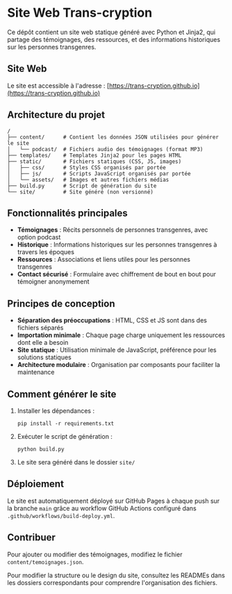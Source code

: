 # Site Web Trans-cryption

Ce dépôt contient un site web statique généré avec Python et Jinja2, qui partage des témoignages, des ressources, et des informations historiques sur les personnes transgenres.

## Site Web

Le site est accessible à l'adresse : [https://trans-cryption.github.io](https://trans-cryption.github.io)

## Architecture du projet

```
/
├── content/      # Contient les données JSON utilisées pour générer le site
│   └── podcast/  # Fichiers audio des témoignages (format MP3)
├── templates/    # Templates Jinja2 pour les pages HTML
├── static/       # Fichiers statiques (CSS, JS, images)
│   ├── css/      # Styles CSS organisés par portée
│   ├── js/       # Scripts JavaScript organisés par portée
│   └── assets/   # Images et autres fichiers médias
├── build.py      # Script de génération du site
└── site/         # Site généré (non versionné)
```

## Fonctionnalités principales

- **Témoignages** : Récits personnels de personnes transgenres, avec option podcast
- **Historique** : Informations historiques sur les personnes transgenres à travers les époques
- **Ressources** : Associations et liens utiles pour les personnes transgenres
- **Contact sécurisé** : Formulaire avec chiffrement de bout en bout pour témoigner anonymement

## Principes de conception

- **Séparation des préoccupations** : HTML, CSS et JS sont dans des fichiers séparés
- **Importation minimale** : Chaque page charge uniquement les ressources dont elle a besoin
- **Site statique** : Utilisation minimale de JavaScript, préférence pour les solutions statiques
- **Architecture modulaire** : Organisation par composants pour faciliter la maintenance

## Comment générer le site

1. Installer les dépendances :
   ```
   pip install -r requirements.txt
   ```

2. Exécuter le script de génération :
   ```
   python build.py
   ```

3. Le site sera généré dans le dossier `site/`

## Déploiement

Le site est automatiquement déployé sur GitHub Pages à chaque push sur la branche `main` grâce au workflow GitHub Actions configuré dans `.github/workflows/build-deploy.yml`.

## Contribuer

Pour ajouter ou modifier des témoignages, modifiez le fichier `content/temoignages.json`.

Pour modifier la structure ou le design du site, consultez les READMEs dans les dossiers correspondants pour comprendre l'organisation des fichiers.
